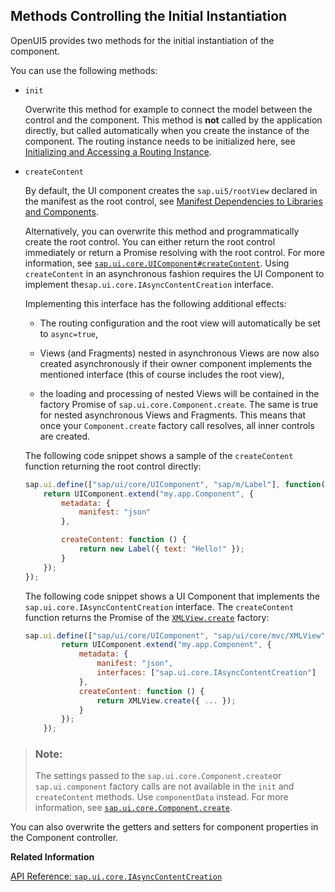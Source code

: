 <!-- loiob430345887f1419fba50320b57c1bdf9 -->

## Methods Controlling the Initial Instantiation

OpenUI5 provides two methods for the initial instantiation of the component.

You can use the following methods:

-   `init`

    Overwrite this method for example to connect the model between the control and the component. This method is **not** called by the application directly, but called automatically when you create the instance of the component. The routing instance needs to be initialized here, see [Initializing and Accessing a Routing Instance](initializing-and-accessing-a-routing-instance-acdb6cd.md).

-   `createContent`

    By default, the UI component creates the `sap.ui5/rootView` declared in the manifest as the root control, see [Manifest Dependencies to Libraries and Components](manifest-dependencies-to-libraries-and-components-8521ad1.md).

    Alternatively, you can overwrite this method and programmatically create the root control. You can either return the root control immediately or return a Promise resolving with the root control. For more information, see [`sap.ui.core.UIComponent#createContent`](https://ui5.sap.com/#/api/sap.ui.core.UIComponent/methods/createContent). Using `createContent` in an asynchronous fashion requires the UI Component to implement the`sap.ui.core.IAsyncContentCreation` interface.

    Implementing this interface has the following additional effects:

    -   The routing configuration and the root view will automatically be set to `async=true`,

    -   Views \(and Fragments\) nested in asynchronous Views are now also created asynchronously if their owner component implements the mentioned interface \(this of course includes the root view\),

    -   the loading and processing of nested Views will be contained in the factory Promise of `sap.ui.core.Component.create`. The same is true for nested asynchronous Views and Fragments. This means that once your `Component.create` factory call resolves, all inner controls are created.


    The following code snippet shows a sample of the `createContent` function returning the root control directly:

    ```js
    sap.ui.define(["sap/ui/core/UIComponent", "sap/m/Label"], function(UIComponent, Label) {
        return UIComponent.extend("my.app.Component", {
            metadata: {
                manifest: "json"
            },
    
            createContent: function () {
                return new Label({ text: "Hello!" });
            }
        });
    });
    ```

    The following code snippet shows a UI Component that implements the `sap.ui.core.IAsyncContentCreation` interface. The `createContent` function returns the Promise of the [`XMLView.create`](https://ui5.sap.com/#/api/sap.ui.core.mvc.XMLView/methods/sap.ui.core.mvc.XMLView.create) factory:

    ```js
    sap.ui.define(["sap/ui/core/UIComponent", "sap/ui/core/mvc/XMLView"], function(UIComponent, XMLView) {
            return UIComponent.extend("my.app.Component", {
                metadata: {
                    manifest: "json",
                    interfaces: ["sap.ui.core.IAsyncContentCreation"]
                },
                createContent: function () {
                    return XMLView.create({ ... });
                }
            });
        });
    ```


> ### Note:  
> The settings passed to the `sap.ui.core.Component.create`or `sap.ui.component` factory calls are not available in the `init` and `createContent` methods. Use `componentData` instead. For more information, see [`sap.ui.core.Component.create`](https://ui5.sap.com/#/api/sap.ui.core.Component/methods/sap.ui.core.Component.create).

You can also overwrite the getters and setters for component properties in the Component controller.

**Related Information**  


[API Reference: `sap.ui.core.IAsyncContentCreation`](https://ui5.sap.com/#/api/sap.ui.core.IAsyncContentCreation)


